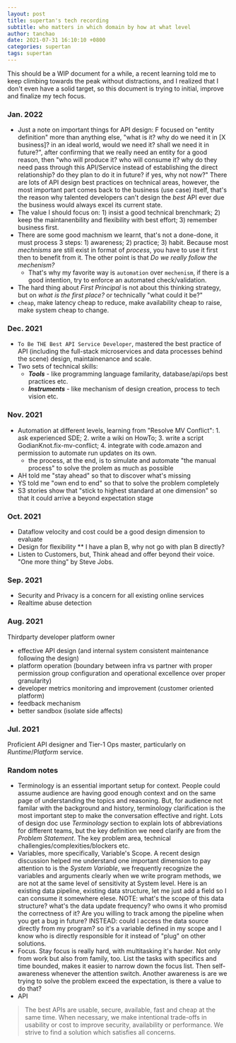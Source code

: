 ```yaml
---
layout: post
title: supertan's tech recording
subtitle: who matters in which domain by how at what level
author: tanchao
date: 2021-07-31 16:10:10 +0800
categories: supertan
tags: supertan
---
```


This should be a WIP document for a while, a recent learning told me to keep climbing towards the peak without distractions, and I realized that I don't even have a solid target, so this document is trying to initial, improve and finalize my tech focus.

### Jan. 2022
* Just a note on important things for API design: F focused on "entity definition" more than anything else, "what is it? why do we need it in [X business]? in an ideal world, would we need it? shall we need it in future?", after confirming that we really need an entity for a good reason, then "who will produce it? who will consume it? why do they need pass through this API/Service instead of establishing the direct relationship? do they plan to do it in future? if yes, why not now?" There are lots of API design best practices on technical areas, however, the most important part comes back to the business (use case) itself, that's the reason why talented developers can't design the *best* API ever due the business would always excel its current state. 
* The value I should focus on: 1) insist a good technical brenchmark; 2) keep the maintanenbility and flexibility with best effort; 3) remember business first. 
* There are some good machnism we learnt, that's not a done-done, it must process 3 steps: 1) awareness; 2) practice; 3) habit. Because most *mechnisms* are still exist in format of *process*, you have to use it first then to benefit from it. The other point is that *Do we really follow the mechenism?* 
  * That's why my favorite way is `automation` over `mechenism`, if there is a good intention, try to enforce an automated check/validation.
* The hard thing about *First Principal* is not about this thinking strategy, but on *what is the first place?* or technically "what could it be?"
* `cheap`, make latency cheap to reduce, make availability cheap to raise, make system cheap to change.

### Dec. 2021
* `To Be THE Best API Service Developer`, mastered the best practice of API (including the full-stack microservices and data processes behind the scene) design, maintainenance and scale.
* Two sets of technical skills:
  * ***Tools*** - like programming language familarity, database/api/ops best practices etc.
  * ***Instruments*** - like mechanism of design creation, process to tech vision etc.

### Nov. 2021
* Automation at different levels, learning from "Resolve MV Conflict": 1. ask experienced SDE; 2. write a wiki on HowTo; 3. write a script GodianKnot.fix-mv-conflict; 4. integrate with code.amazon and permission to automate run updates on its own. 
  * the process, at the end, is to simulate and automate "the manual process" to solve the prolem as much as possible
* AH told me "stay ahead" so that to discover what's missing
* YS told me "own end to end" so that to solve the problem completely
* S3 stories show that "stick to highest standard at one dimension" so that it could arrive a beyond expectation stage

### Oct. 2021
* Dataflow velocity and cost could be a good design dimension to evaluate
* Design for flexibility 
** I have a plan B, why not go with plan B directly?
* Listen to Customers, but, Think ahead and offer beyond their voice. "One more thing" by Steve Jobs.

### Sep. 2021

* Security and Privacy is a concern for all existing online services
* Realtime abuse detection

### Aug. 2021

Thirdparty developer platform owner
  * effective API design (and internal system consistent maintenance following the design)
  * platform operation (boundary between infra vs partner with proper permission group configuration and operational excellence over proper granularity)
  * developer metrics monitoring and improvement (customer oriented platform)
  * feedback mechanism 
  * better sandbox (isolate side affects)

### Jul. 2021

Proficient API designer and Tier-1 Ops master, particularly on *Runtime*/*Platform* service.

### Random notes

* Terminology is an essential important setup for context. People could assume audience are having good enough context and on the same page of understanding the topics and reasoning. But, for audience not familar with the background and history, terminology clarification is the most important step to make the conversation effective and right. Lots of design doc use *Terminology* section to explain lots of abbreviations for different teams, but the key definition we need clarify are from the *Problem Statement*. The key problem area, technical challengies/complexities/blockers etc.
* Variables, more specifically, Variable's Scope. A recent design discussion helped me understand one important dimension to pay attention to is the *System Variable*, we frequently recognize the variables and arguments clearly when we write program methods, we are not at the same level of sensitivity at System level. Here is an existing data pipeline, existing data structure, let me just add a field so I can consume it somewhere elese. NOTE: what's the scope of this data structure? what's the data update frequency? who owns it who promisd the correctness of it? Are you willing to track among the pipeline when you get a bug in future? INSTEAD: could I access the data source directly from my program? so it's a variable defined in my scope and I know who is directly responsible for it instead of "plug" on other solutions.
* Focus. Stay focus is really hard, with multitasking it's harder. Not only from work but also from family, too. List the tasks with specifics and time bounded, makes it easier to narrow down the focus list. Then self-awareness whenever the attention switch. Another awareness is are we trying to solve the problem exceed the expectation, is there a value to do that?
* API
>The best APIs are usable, secure, available, fast and cheap at the same time. When necessary, we make intentional trade-offs in usability or cost to improve security, availability or performance. We strive to find a solution which satisfies all concerns.


